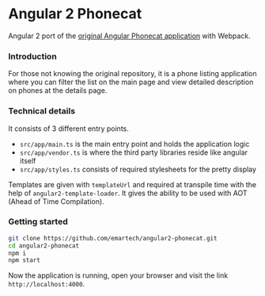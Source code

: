 # Angular 2 Phonecat

Angular 2 port of the 
[original Angular Phonecat application](https://github.com/angular/angular-phonecat) with Webpack.

### Introduction

For those not knowing the original repository, it is a phone listing application
where you can filter the list on the main page and view detailed description on phones at the details page.

### Technical details

It consists of 3 different entry points.

- ```src/app/main.ts``` is the main entry point and holds the application logic
- ```src/app/vendor.ts``` is where the third party libraries reside like angular itself
- ```src/app/styles.ts``` consists of required stylesheets for the pretty display

Templates are given with ```templateUrl``` and required at transpile time with the help of ```angular2-template-loader```.
It gives the ability to be used with AOT (Ahead of Time Compilation).

### Getting started

```bash
git clone https://github.com/emartech/angular2-phonecat.git
cd angular2-phonecat
npm i
npm start
```

Now the application is running, open your browser and visit the link ```http://localhost:4000```.
